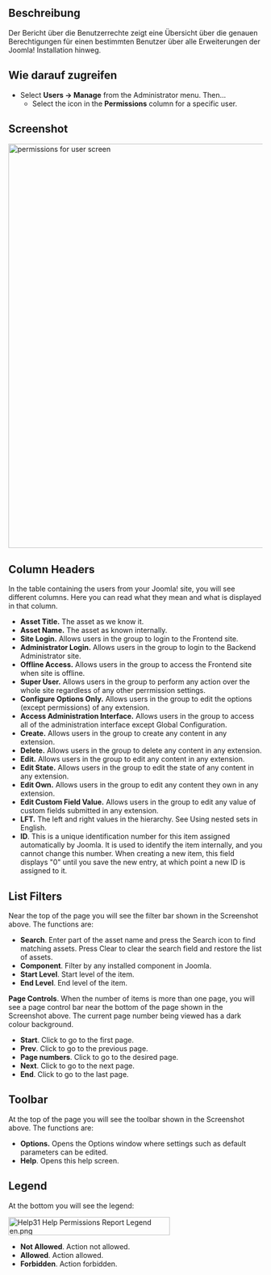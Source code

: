<!-- Filename: Help4.x:Permissions_for_User / Display title: Berechtigungen für Benutzer -->

## Beschreibung

Der Bericht über die Benutzerrechte zeigt eine Übersicht über die
genauen Berechtigungen für einen bestimmten Benutzer über alle
Erweiterungen der Joomla! Installation hinweg.

## Wie darauf zugreifen

- Select **Users → Manage** from the Administrator menu. Then...
  - Select the icon in the **Permissions** column for a specific user.

## Screenshot

<img
src="https://docs.joomla.org/images/0/02/Help-4x-permissions-for-user-screen-en.png"
decoding="async" data-file-width="800" data-file-height="800"
width="800" height="800"
alt="permissions for user screen" />

## Column Headers

In the table containing the users from your Joomla! site, you will see
different columns. Here you can read what they mean and what is
displayed in that column.

- **Asset Title.** The asset as we know it.
- **Asset Name.** The asset as known internally.
- **Site Login.** Allows users in the group to login to the Frontend
  site.
- **Administrator Login.** Allows users in the group to login to the
  Backend Administrator site.
- **Offline Access.** Allows users in the group to access the Frontend
  site when site is offline.
- **Super User.** Allows users in the group to perform any action over
  the whole site regardless of any other perrmission settings.
- **Configure Options Only.** Allows users in the group to edit the
  options (except permissions) of any extension.
- **Access Administration Interface.** Allows users in the group to
  access all of the administration interface except Global
  Configuration.
- **Create.** Allows users in the group to create any content in any
  extension.
- **Delete.** Allows users in the group to delete any content in any
  extension.
- **Edit.** Allows users in the group to edit any content in any
  extension.
- **Edit State.** Allows users in the group to edit the state of any
  content in any extension.
- **Edit Own.** Allows users in the group to edit any content they own
  in any extension.
- **Edit Custom Field Value.** Allows users in the group to edit any
  value of custom fields submitted in any extension.
- **LFT.** The left and right values in the hierarchy. See Using nested
  sets
  in English.
- **ID**. This is a unique identification number for this item assigned
  automatically by Joomla. It is used to identify the item internally,
  and you cannot change this number. When creating a new item, this
  field displays "0" until you save the new entry, at which point a new
  ID is assigned to it.

## List Filters

Near the top of the page you will see the filter bar shown in the
Screenshot above. The functions are:

- **Search**. Enter part of the asset name and press the Search icon to
  find matching assets. Press Clear to clear the search field and
  restore the list of assets.
- **Component**. Filter by any installed component in Joomla.
- **Start Level**. Start level of the item.
- **End Level**. End level of the item.

**Page Controls**. When the number of items is more than one page, you
will see a page control bar near the bottom of the page shown in the
Screenshot above. The current page number being viewed
has a dark colour background.

- **Start**. Click to go to the first page.
- **Prev**. Click to go to the previous page.
- **Page numbers**. Click to go to the desired page.
- **Next**. Click to go to the next page.
- **End**. Click to go to the last page.

## Toolbar

At the top of the page you will see the toolbar shown in the
Screenshot above. The functions are:

- **Options.** Opens the Options window where settings such as default
  parameters can be edited.
- **Help**. Opens this help screen.

## Legend

At the bottom you will see the legend:

<img
src="https://docs.joomla.org/images/a/a5/Help31-Help-Permissions-Report-Legend-en.png"
decoding="async" data-file-width="320" data-file-height="36" width="320"
height="36" alt="Help31 Help Permissions Report Legend en.png" />

- **Not Allowed**. Action not allowed.
- **Allowed**. Action allowed.
- **Forbidden**. Action forbidden.

